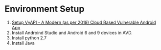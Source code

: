 # Environment Setup

1. [Setup VyAPI - A Modern (as per 2019) Cloud Based Vulnerable Android App](setup_vyapi/README.md)
2. Install Androind Studio and Android 6 and 9 devices in AVD.
3. Install python 2.7
4. Install Java